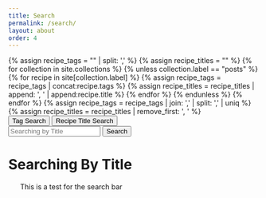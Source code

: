 ```yaml
---
title: Search
permalink: /search/
layout: about
order: 4
---
```


<html>
  <body>
    <div>
      {% assign recipe_tags = "" | split: ',' %}
      {% assign recipe_titles = "" %}
      {% for collection in site.collections %}
        {% unless collection.label == "posts" %}
            {% for recipe in site[collection.label] %}
              {% assign recipe_tags = recipe_tags | concat:recipe.tags %}
              {% assign recipe_titles = recipe_titles | append: ', ' | append:recipe.title %}
            {% endfor %}
        {% endunless %}
      {% endfor %}
      {% assign recipe_tags = recipe_tags | join: ',' | split: ',' | uniq %}
      {% assign recipe_titles = recipe_titles | remove_first: ', ' %}
        <div>
          <button id="tagButton" onClick="tagButtonClick()">Tag Search</button>
          <button id="titleButton" onClick="titleButtonClick()">Recipe Title Search</button>
        </div>
        <div>
          <input type="text" id="searchInput" placeholder="Searching by Title">
          <button type="submit" id="searchButton" onClick="titleSearch()">Search</button>
          <p id="paragraph"></p>
        </div>
        <div>
          <h1 id="testText">Searching By Title</h1>
          <ul id="list">This is a test for the search bar</ul>
        </div>
      <script>
        function tagSearch() {
          var input, filter, tags, txtValue;
          input = document.getElementById('searchInput');
          paragraph = document.getElementById('paragraph');
          filter = input.value.toLowerCase();
          tags = {{ recipe_tags | jsonify }};
          var recipes = [];
          var results = [];
          var urls = [];
          fetch("{{ site.url }}{{ site.baseurl }}/_data/recipes.json")
            .then(response => response.json())
            .then(data => {
              var printable = data;
              for (i = 0; i < tags.length; i++) {
                txtValue = tags[i];
                if (txtValue.toLowerCase().indexOf(filter) > -1) {
                  results.push(txtValue);
                }
              }
              if (filter != '') {
                for (i = 0; i < printable.length; i++) {
                  var splitTags = printable[i].tags.split(', ');
                  for (j = 0; j < splitTags.length; j++) {
                    if (results.includes(splitTags[j])) {
                      if (!recipes.includes(printable[i].title)) {
                        recipes.push(printable[i].title);
                        urls.push(printable[i].url);
                      }
                    }
                  }
                }
                paragraph.innerText = 'Results: ' + results.join(', ') + '\nRecipes Found: ' + recipes.join(', ');
                list.innerHTML = '';
                for (let i = 0; i < recipes.length; i++) {
                  let listItem = document.createElement('li');
                  let link = document.createElement('a');
                  link.href = urls[i];
                  link.textContent = recipes[i];
                  listItem.appendChild(link);
                  list.appendChild(listItem);
                }
              }
            })
            .catch(error => {
              console.error(`Error fetching recipes: ${error}`);
            });
          }
          function titleSearch() {
          var input, filter, titles, txtValue;
          input = document.getElementById('searchInput');
          paragraph = document.getElementById('paragraph');
          list = document.getElementById('list');
          filter = input.value.toLowerCase();
          titles = {{ recipe_titles | jsonify }};
          titleSort = titles.split(', ');
          var recipes = [];
          var results = [];
          var urls = [];
          fetch("{{ site.url }}{{ site.baseurl }}/_data/recipes.json")
            .then(response => response.json())
            .then(data => {
              var printable = data;
              for (i = 0; i < titleSort.length; i++) {
                txtValue = titleSort[i];
                if (txtValue.toLowerCase().indexOf(filter) > -1) {
                  results.push(txtValue);
                }
              }
              if (filter != '') {
                for (i = 0; i < printable.length; i++) {
                    if (results.includes(printable[i].title)) {
                      if (!recipes.includes(printable[i].title)) {
                        recipes.push(printable[i].title);
                        urls.push(printable[i].url);
                      }
                    }
                }
                paragraph.innerText = 'Search: ' + results.join(', ') + '\nRecipes Found: ' + recipes.join(', ');
                list.innerHTML = '';
                for (let i = 0; i < recipes.length; i++) {
                  let listItem = document.createElement('li');
                  let link = document.createElement('a');
                  link.href = urls[i];
                  link.textContent = recipes[i];
                  listItem.appendChild(link);
                  list.appendChild(listItem);
                }
              }
            })
            .catch(error => {
              console.error(`Error fetching recipes: ${error}`);
            });
          }
          function tagButtonClick() {
            const tagButton = document.getElementById("tagButton");
            const titleButton = document.getElementById("titleButton");
            const searchBar = document.getElementById("searchInput");
            const searchButton = document.getElementById("searchButton");
            const testText = document.getElementById("testText");
            tagButton.style.backgroundColor = "lightblue";
            titleButton.style.backgroundColor = "";
            searchBar.placeholder = "Searching by Tag";
            searchButton.onclick = tagSearch;
            testText.textContent = "Searching by Tag";
           }
           function titleButtonClick() {
            const tagButton = document.getElementById("tagButton");
            const titleButton = document.getElementById("titleButton");
            const searchBar = document.getElementById("searchInput");
            const searchButton = document.getElementById("searchButton");
            const testText = document.getElementById("testText");
            titleButton.style.backgroundColor = "lightblue";
            tagButton.style.backgroundColor = "";
            searchBar.placeholder = "Searching by Title";
            searchButton.onclick = titleSearch;
            testText.textContent = "Searching by Title";
           }
      </script>
    </div>
  </body>
</html>
